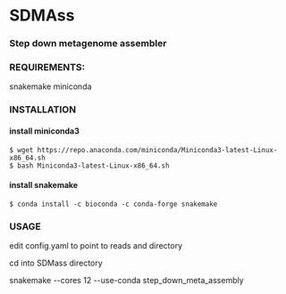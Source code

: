# SDMAss

### Step down metagenome assembler


### REQUIREMENTS: 
snakemake
miniconda


### INSTALLATION

#### install miniconda3
```
$ wget https://repo.anaconda.com/miniconda/Miniconda3-latest-Linux-x86_64.sh
$ bash Miniconda3-latest-Linux-x86_64.sh
```


#### install snakemake
```
$ conda install -c bioconda -c conda-forge snakemake
```


### USAGE
edit config.yaml to point to reads and directory

cd into SDMass directory

snakemake --cores 12 --use-conda step_down_meta_assembly
